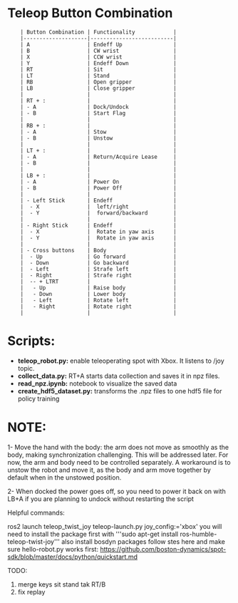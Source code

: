 # Teleop Button Combination

        | Button Combination | Functionality            |
        |--------------------|--------------------------|
        | A                  | Endeff Up                |
        | B                  | CW wrist                 |
        | X                  | CCW wrist                |
        | Y                  | Endeff Down              |
        | RT                 | Sit                      |
        | LT                 | Stand                    |
        | RB                 | Open gripper             |
        | LB                 | Close gripper            |
        |                    |                          |
        | RT + :             |                          |
        | - A                | Dock/Undock              |
        | - B                | Start Flag               |
        |                    |                          |
        | RB + :             |                          |
        | - A                | Stow                     |
        | - B                | Unstow                   |
        |                    |                          |
        | LT + :             |                          |
        | - A                | Return/Acquire Lease     |
        | - B                |                          |
        |                    |                          |
        | LB + :             |                          |
        | - A                | Power On                 |
        | - B                | Power Off                |
        |                    |                          |
        | - Left Stick       | Endeff                   |
        |  - X               |  left/right              |
        |  - Y               |  forward/backward        |
        |                    |                          |
        | - Right Stick      | Endeff                   |
        |  - X               |  Rotate in yaw axis      |
        |  - Y               |  Rotate in yaw axis      |
        |                    |                          |
        | - Cross buttons    | Body                     |
        |  - Up              | Go forward               |
        |  - Down            | Go backward              |
        |  - Left            | Strafe left              |
        |  - Right           | Strafe right             |
        |  -- + LTRT         |                          |
        |   - Up             | Raise body               |
        |   - Down           | Lower body               |
        |   - Left           | Rotate left              |
        |   - Right          | Rotate right             |
        |                    |                          |
# Scripts:

* **teleop_robot.py:** enable teleoperating spot with Xbox. It listens to /joy topic.
* **collect_data.py:** RT+A starts data collection and saves it in npz files. 
* **read_npz.ipynb:** notebook to visualize the saved data
* **create_hdf5_dataset.py:** transforms the .npz files to one hdf5 file for policy training

# NOTE:

1- Move the hand with the body: the arm does not move as smoothly as the body, making synchronization challenging. This will be addressed later. For now, the arm and body need to be controlled separately. A workaround is to unstow the robot and move it, as the body and arm move together by default when in the unstowed position.

2- When docked the power goes off, so you need to power it back on with LB+A if you are planning to undock without restarting the script

Helpful commands:

 ros2 launch teleop_twist_joy teleop-launch.py joy_config:='xbox'
you will need to install the package first with '''sudo apt-get install ros-humble-teleop-twist-joy'''
also install bosdyn packages follow stes here and make sure hello-robot.py works first:
https://github.com/boston-dynamics/spot-sdk/blob/master/docs/python/quickstart.md

TODO:
1) merge keys sit stand tak RT/B 
2) fix replay 

